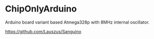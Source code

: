 # ChipOnlyArduino
Arduino board variant based Atmega328p with 8MHz internal oscillator.

https://github.com/Lauszus/Sanguino
